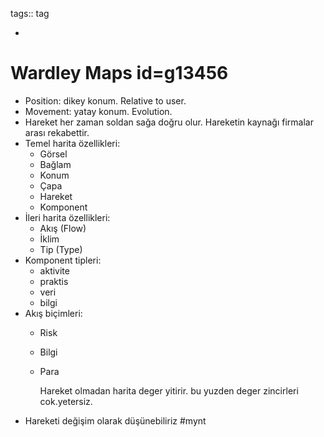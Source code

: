 tags:: tag

-
# Wardley Maps id=g13456
- Position: dikey konum. Relative to user.
- Movement: yatay konum. Evolution.
- Hareket her zaman soldan sağa doğru olur. Hareketin kaynağı firmalar arası rekabettir.
- Temel harita özellikleri:
	- Görsel
	- Bağlam
	- Konum
	- Çapa
	- Hareket
	- Komponent
- İleri harita özellikleri:
	- Akış (Flow)
	- İklim
	- Tip (Type)
- Komponent tipleri:
	- aktivite
	- praktis
	- veri
	- bilgi
- Akış biçimleri:
	- Risk
	- Bilgi
	- Para
	  
	  Hareket olmadan harita deger yitirir. bu yuzden deger zincirleri cok.yetersiz.
- Hareketi değişim olarak düşünebiliriz #mynt